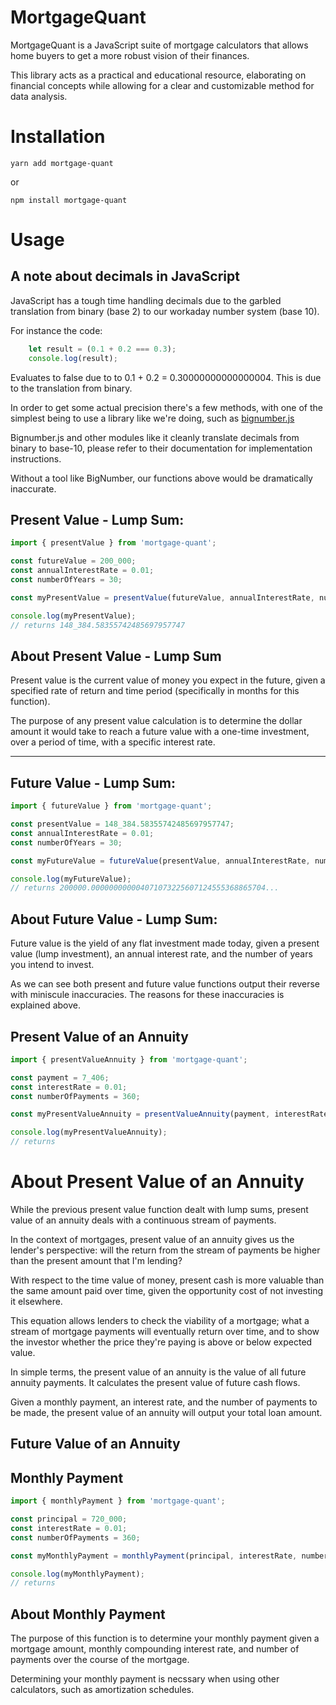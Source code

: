 # MortgageQuant

MortgageQuant is a JavaScript suite of mortgage calculators that allows home
buyers to get a more robust vision of their finances.

This library acts as a practical and educational resource, elaborating on
financial concepts while allowing for a clear and customizable method for data
analysis. 

# Installation

    yarn add mortgage-quant

or

    npm install mortgage-quant


# Usage

## A note about decimals in JavaScript
JavaScript has a tough time handling decimals due to the garbled translation 
from binary (base 2) to our workaday number system (base 10).

For instance the code:

```javascript
	let result = (0.1 + 0.2 === 0.3);
	console.log(result);
```

Evaluates to false due to to 0.1 + 0.2 = 0.30000000000000004. This is due to 
the translation from binary.
	
In order to get some actual precision there's a few methods, with one of the 
simplest being to use a library like we're doing, 
such as [bignumber.js](https://github.com/MikeMcl/bignumber.js/)

Bignumber.js and other modules like it cleanly translate decimals from binary 
to base-10, please refer to their documentation for implementation instructions.

Without a tool like BigNumber, our functions above would be dramatically 
inaccurate. 

## Present Value - Lump Sum:

```javascript
import { presentValue } from 'mortgage-quant';

const futureValue = 200_000; 
const annualInterestRate = 0.01; 
const numberOfYears = 30; 

const myPresentValue = presentValue(futureValue, annualInterestRate, numberOfYears);

console.log(myPresentValue);
// returns 148_384.58355742485697957747
```


## About Present Value - Lump Sum
Present value is the current value of money you expect in the future, given a 
specified rate of return and time period (specifically in months for this 
function).

The purpose of any present value calculation is to determine the dollar amount
it would take to reach a future value with a one-time investment, 
over a period of time, with a specific interest rate.

---

## Future Value - Lump Sum:

```javascript
import { futureValue } from 'mortgage-quant';

const presentValue = 148_384.58355742485697957747; 
const annualInterestRate = 0.01;
const numberOfYears = 30;

const myFutureValue = futureValue(presentValue, annualInterestRate, numberOfYears);

console.log(myFutureValue);
// returns 200000.000000000004071073225607124555368865704...

```
## About Future Value - Lump Sum:
Future value is the yield of any flat investment made today, given a present 
value (lump investment), an annual interest rate, and the number of years you 
intend to invest. 

As we can see both present and future value functions output their reverse with 
miniscule inaccuracies. The reasons for these inaccuracies is explained above.


## Present Value of an Annuity

```javascript
import { presentValueAnnuity } from 'mortgage-quant';

const payment = 7_406; 
const interestRate = 0.01;
const numberOfPayments = 360;

const myPresentValueAnnuity = presentValueAnnuity(payment, interestRate, numberOfPayments);

console.log(myPresentValueAnnuity);
// returns 

```

# About Present Value of an Annuity

While the previous present value function dealt with lump sums, present value 
of an annuity deals with a continuous stream of payments.

In the context of mortgages, present value of an annuity gives us the lender's 
perspective: will the return from the stream of payments be higher than the 
present amount that I'm lending?

With respect to the time value of money, present cash is more valuable than the 
same amount paid over time, given the opportunity cost of not investing it 
elsewhere.

This equation allows lenders to check the viability of a mortgage; what a 
stream of mortgage payments will eventually return over time, and to show the 
investor whether the price they're paying is above or below expected value.

In simple terms, the present value of an annuity is the value of all future 
annuity payments. It calculates the present value of future cash flows.

Given a monthly payment, an interest rate, and the number of payments to be 
made, the present value of an annuity will output your total loan amount.


## Future Value of an Annuity




## Monthly Payment

```javascript
import { monthlyPayment } from 'mortgage-quant';

const principal = 720_000; 
const interestRate = 0.01;
const numberOfPayments = 360;

const myMonthlyPayment = monthlyPayment(principal, interestRate, numberOfPayments);

console.log(myMonthlyPayment);
// returns 

```

## About Monthly Payment

The purpose of this function is to determine your monthly payment given a 
mortgage amount, monthly compounding interest rate, and number of payments over 
the course of the mortgage.

Determining your monthly payment is necssary when using other calculators, such 
as amortization schedules.



